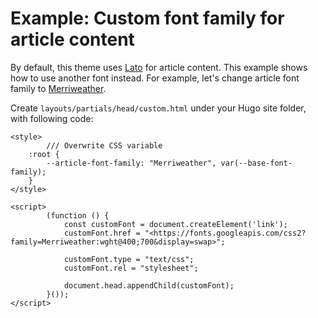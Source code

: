 # Example: Custom font family for article content

By default, this theme uses [Lato](https://fonts.google.com/specimen/Lato) for article content. This example shows how to use another font instead. For example, let's change article font family to [Merriweather](https://fonts.google.com/specimen/Merriweather).

Create `layouts/partials/head/custom.html` under your Hugo site folder, with following code:

```markup
<style>
		/// Overwrite CSS variable
    :root {
        --article-font-family: "Merriweather", var(--base-font-family);
    }
</style>

<script>
		(function () {
		    const customFont = document.createElement('link');
		    customFont.href = "<https://fonts.googleapis.com/css2?family=Merriweather:wght@400;700&display=swap>";
		
		    customFont.type = "text/css";
		    customFont.rel = "stylesheet";
		
		    document.head.appendChild(customFont);
		}());
</script>
```

